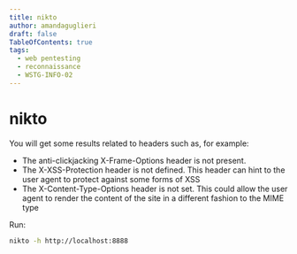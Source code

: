 ```yaml
---
title: nikto
author: amandaguglieri
draft: false
TableOfContents: true
tags:
  - web pentesting
  - reconnaissance
  - WSTG-INFO-02
---
```


# nikto

You will get some results related to headers such as, for example:

+ The anti-clickjacking X-Frame-Options header is not present.
+ The X-XSS-Protection header is not defined. This header can hint to the user agent to protect against some forms of XSS
+ The X-Content-Type-Options header is not set. This could allow the user agent to render the content of the site in a different fashion to the MIME type

Run:

```bash
nikto -h http://localhost:8888
```
